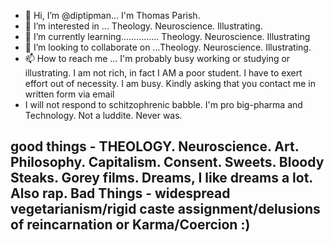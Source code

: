 - 👋 Hi, I’m @diptipman... I'm Thomas Parish.
- 👀 I’m interested in ... Theology. Neuroscience. Illustrating.
- 🌱 I’m currently learning............... Theology. Neuroscience. Illustrating
- 💞️ I’m looking to collaborate on ...Theology. Neuroscience. Illustrating.
- 📫 How to reach me ... I'm probably busy working or studying or illustrating.  I am not rich, in fact I AM a poor student. I have to exert effort out of necessity. I am busy.  Kindly asking that you contact me in written form via email 
- I will not respond to schitzophrenic babble.
I'm pro big-pharma and Technology.  Not a luddite. Never was.

good things - THEOLOGY. Neuroscience. Art. Philosophy. Capitalism. Consent. Sweets. Bloody Steaks. Gorey films. Dreams, I like dreams a lot.  Also rap.
Bad Things - widespread vegetarianism/rigid caste assignment/delusions of reincarnation or Karma/Coercion :)
- 
<!---
diptipman/diptipman is a ✨ special ✨ repository because its `README.md` (this file) appears on your GitHub profile.
You can click the Preview link to take a look at your changes.
--->
